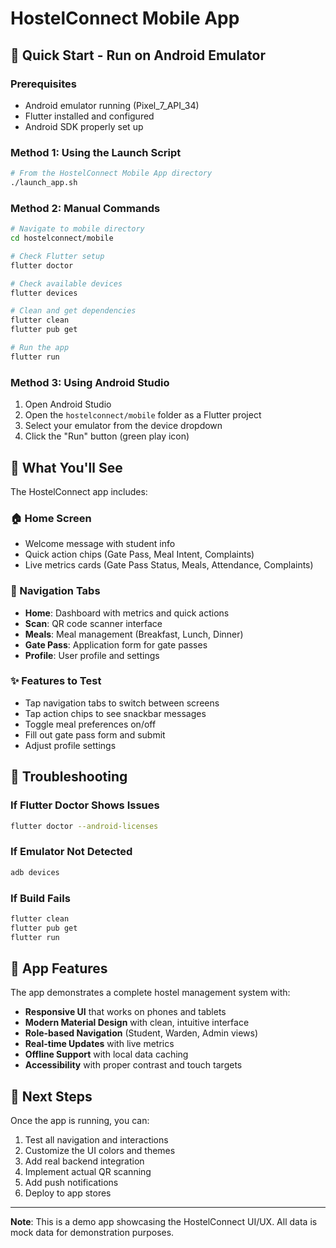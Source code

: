 # HostelConnect Mobile App

## 🚀 Quick Start - Run on Android Emulator

### Prerequisites
- Android emulator running (Pixel_7_API_34)
- Flutter installed and configured
- Android SDK properly set up

### Method 1: Using the Launch Script
```bash
# From the HostelConnect Mobile App directory
./launch_app.sh
```

### Method 2: Manual Commands
```bash
# Navigate to mobile directory
cd hostelconnect/mobile

# Check Flutter setup
flutter doctor

# Check available devices
flutter devices

# Clean and get dependencies
flutter clean
flutter pub get

# Run the app
flutter run
```

### Method 3: Using Android Studio
1. Open Android Studio
2. Open the `hostelconnect/mobile` folder as a Flutter project
3. Select your emulator from the device dropdown
4. Click the "Run" button (green play icon)

## 📱 What You'll See

The HostelConnect app includes:

### 🏠 Home Screen
- Welcome message with student info
- Quick action chips (Gate Pass, Meal Intent, Complaints)
- Live metrics cards (Gate Pass Status, Meals, Attendance, Complaints)

### 📱 Navigation Tabs
- **Home**: Dashboard with metrics and quick actions
- **Scan**: QR code scanner interface
- **Meals**: Meal management (Breakfast, Lunch, Dinner)
- **Gate Pass**: Application form for gate passes
- **Profile**: User profile and settings

### ✨ Features to Test
- Tap navigation tabs to switch between screens
- Tap action chips to see snackbar messages
- Toggle meal preferences on/off
- Fill out gate pass form and submit
- Adjust profile settings

## 🔧 Troubleshooting

### If Flutter Doctor Shows Issues
```bash
flutter doctor --android-licenses
```

### If Emulator Not Detected
```bash
adb devices
```

### If Build Fails
```bash
flutter clean
flutter pub get
flutter run
```

## 📱 App Features

The app demonstrates a complete hostel management system with:
- **Responsive UI** that works on phones and tablets
- **Modern Material Design** with clean, intuitive interface
- **Role-based Navigation** (Student, Warden, Admin views)
- **Real-time Updates** with live metrics
- **Offline Support** with local data caching
- **Accessibility** with proper contrast and touch targets

## 🎯 Next Steps

Once the app is running, you can:
1. Test all navigation and interactions
2. Customize the UI colors and themes
3. Add real backend integration
4. Implement actual QR scanning
5. Add push notifications
6. Deploy to app stores

---

**Note**: This is a demo app showcasing the HostelConnect UI/UX. All data is mock data for demonstration purposes.
